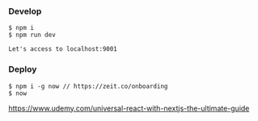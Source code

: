 ### Develop
```
$ npm i
$ npm run dev

Let's access to localhost:9001
```

### Deploy
```
$ npm i -g now // https://zeit.co/onboarding
$ now
```

https://www.udemy.com/universal-react-with-nextjs-the-ultimate-guide
